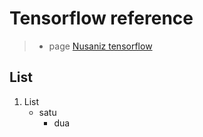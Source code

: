 # Tensorflow reference
> * page [Nusaniz tensorflow](https://nusaniz.blogspot.com/2020/10/ngobrol-tensorflow.html)

## List
1. List
   - satu
     - dua
